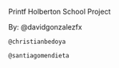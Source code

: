 Printf Holberton School Project


By: @davidgonzalezfx

    @christianbedoya 

    @santiagomendieta